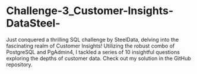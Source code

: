# Challenge-3_Customer-Insights-DataSteel-
Just conquered a thrilling SQL challenge by SteelData, delving into the fascinating realm of Customer Insights! Utilizing the robust combo of PostgreSQL and PgAdmin4, I tackled a series of 10 insightful questions exploring the depths of customer data. Check out my solution in the GitHub repository.
